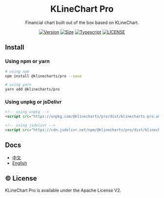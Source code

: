 <h1 align="center">KLineChart Pro</h1>
<p align="center">Financial chart built out of the box based on KLineChart.</p>

<div align="center">

[![Version](https://badgen.net/npm/v/@klinecharts/pro)](https://www.npmjs.com/package/@klinecharts/pro)
[![Size](https://badgen.net/bundlephobia/minzip/@klinecharts/pro@latest)](https://bundlephobia.com/package/@klinecharts/pro@latest)
[![Typescript](https://badgen.net/npm/types/@klinecharts/pro)](dist/index.d.ts)
[![LICENSE](https://badgen.net/github/license/klinecharts/pro)](LICENSE)

</div>

## Install
### Using npm or yarn
```bash
# using npm
npm install @klinecharts/pro --save

# using yarn
yarn add @klinecharts/pro
```

### Using unpkg or jsDelivr
```html
<!-- using unpkg -->
<script src="https://unpkg.com/@klinecharts/pro/dist/klinecharts-pro.umd.js"></script>

<!-- using jsdelivr -->
<script src="https://cdn.jsdelivr.net/npm/@klinecharts/pro/dist/klinecharts-pro.umd.js"></script>
```

## Docs
+ [中文](https://pro.klinecharts.com)
+ [English](https://pro.klinecharts.com/en-US)

## ©️ License
KLineChart Pro is available under the Apache License V2.

